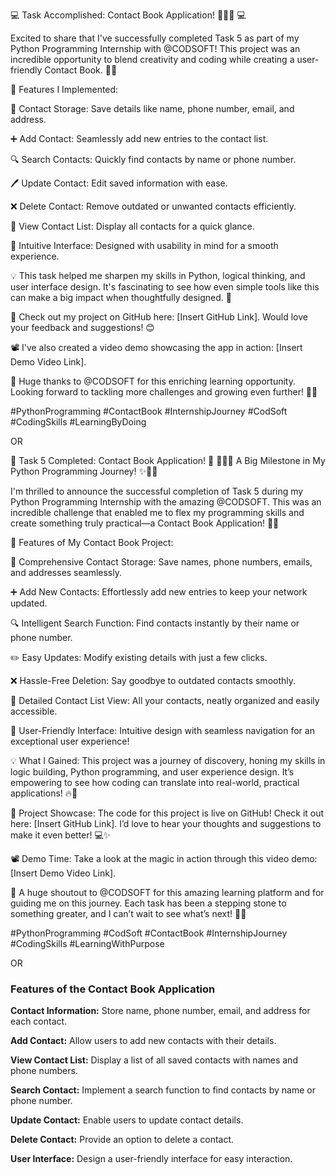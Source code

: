 💻 Task Accomplished: Contact Book Application! 📒📱🎉 💻

Excited to share that I've successfully completed Task 5 as part of my Python Programming Internship with @CODSOFT! This project was an incredible opportunity to blend creativity and coding while creating a user-friendly Contact Book. 🐍✨

🎯 Features I Implemented:

📇 Contact Storage: Save details like name, phone number, email, and address.

➕ Add Contact: Seamlessly add new entries to the contact list.

🔍 Search Contacts: Quickly find contacts by name or phone number.

🖊️ Update Contact: Edit saved information with ease.

❌ Delete Contact: Remove outdated or unwanted contacts efficiently.

📜 View Contact List: Display all contacts for a quick glance.

🌟 Intuitive Interface: Designed with usability in mind for a smooth experience.

💡 This task helped me sharpen my skills in Python, logical thinking, and user interface design. It's fascinating to see how even simple tools like this can make a big impact when thoughtfully designed. 🚀

🔗 Check out my project on GitHub here: [Insert GitHub Link]. Would love your feedback and suggestions! 😊

📽️ I've also created a video demo showcasing the app in action: [Insert Demo Video Link].

🎉 Huge thanks to @CODSOFT for this enriching learning opportunity. Looking forward to tackling more challenges and growing even further! 🚀✨

#PythonProgramming #ContactBook #InternshipJourney #CodSoft #CodingSkills #LearningByDoing

OR 

🌟 Task 5 Completed: Contact Book Application! 🌟 📒📱✨ A Big Milestone in My Python Programming Journey! ✨📱📒

I'm thrilled to announce the successful completion of Task 5 during my Python Programming Internship with the amazing @CODSOFT. This was an incredible challenge that enabled me to flex my programming skills and create something truly practical—a Contact Book Application! 🐍🚀

🎯 Features of My Contact Book Project:

📇 Comprehensive Contact Storage: Save names, phone numbers, emails, and addresses seamlessly.

➕ Add New Contacts: Effortlessly add new entries to keep your network updated.

🔍 Intelligent Search Function: Find contacts instantly by their name or phone number.

✏️ Easy Updates: Modify existing details with just a few clicks.

❌ Hassle-Free Deletion: Say goodbye to outdated contacts smoothly.

📜 Detailed Contact List View: All your contacts, neatly organized and easily accessible.

🌟 User-Friendly Interface: Intuitive design with seamless navigation for an exceptional user experience!

💡 What I Gained: This project was a journey of discovery, honing my skills in logic building, Python programming, and user experience design. It’s empowering to see how coding can translate into real-world, practical applications! 🔥🙌

🔗 Project Showcase: The code for this project is live on GitHub! Check it out here: [Insert GitHub Link]. I’d love to hear your thoughts and suggestions to make it even better! 💻✨

📽️ Demo Time: Take a look at the magic in action through this video demo: [Insert Demo Video Link].

🎉 A huge shoutout to @CODSOFT for this amazing learning platform and for guiding me on this journey. Each task has been a stepping stone to something greater, and I can’t wait to see what’s next! 🚀💪

#PythonProgramming #CodSoft #ContactBook #InternshipJourney #CodingSkills #LearningWithPurpose

OR 

### **Features of the Contact Book Application**

**Contact Information:** Store name, phone number, email, and address for each contact.

**Add Contact:** Allow users to add new contacts with their details.

**View Contact List:** Display a list of all saved contacts with names and phone numbers.

**Search Contact:** Implement a search function to find contacts by name or phone number.

**Update Contact:** Enable users to update contact details.

**Delete Contact:** Provide an option to delete a contact.

**User Interface:** Design a user-friendly interface for easy interaction.